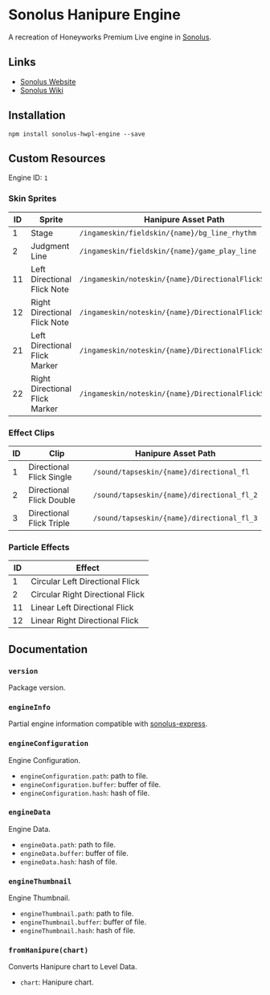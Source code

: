# Sonolus Hanipure Engine

A recreation of Honeyworks Premium Live engine in [Sonolus](https://sonolus.com).

## Links

-   [Sonolus Website](https://sonolus.com)
-   [Sonolus Wiki](https://github.com/NonSpicyBurrito/sonolus-wiki)

## Installation

```
npm install sonolus-hwpl-engine --save
```

## Custom Resources

Engine ID: `1`

### Skin Sprites

| ID  | Sprite                         | Hanipure Asset Path                                   |
| --- | ------------------------------ | ----------------------------------------------------- |
| 1   | Stage                          | `/ingameskin/fieldskin/{name}/bg_line_rhythm`         |
| 2   | Judgment Line                  | `/ingameskin/fieldskin/{name}/game_play_line`         |
| 11  | Left Directional Flick Note    | `/ingameskin/noteskin/{name}/DirectionalFlickSprites` |
| 12  | Right Directional Flick Note   | `/ingameskin/noteskin/{name}/DirectionalFlickSprites` |
| 21  | Left Directional Flick Marker  | `/ingameskin/noteskin/{name}/DirectionalFlickSprites` |
| 22  | Right Directional Flick Marker | `/ingameskin/noteskin/{name}/DirectionalFlickSprites` |

### Effect Clips

| ID  | Clip                     | Hanipure Asset Path                        |
| --- | ------------------------ | ------------------------------------------ |
| 1   | Directional Flick Single | `/sound/tapseskin/{name}/directional_fl`   |
| 2   | Directional Flick Double | `/sound/tapseskin/{name}/directional_fl_2` |
| 3   | Directional Flick Triple | `/sound/tapseskin/{name}/directional_fl_3` |

### Particle Effects

| ID  | Effect                           |
| --- | -------------------------------- |
| 1   | Circular Left Directional Flick  |
| 2   | Circular Right Directional Flick |
| 11  | Linear Left Directional Flick    |
| 12  | Linear Right Directional Flick   |

## Documentation

### `version`

Package version.

### `engineInfo`

Partial engine information compatible with [sonolus-express](https://github.com/NonSpicyBurrito/sonolus-express).

### `engineConfiguration`

Engine Configuration.

-   `engineConfiguration.path`: path to file.
-   `engineConfiguration.buffer`: buffer of file.
-   `engineConfiguration.hash`: hash of file.

### `engineData`

Engine Data.

-   `engineData.path`: path to file.
-   `engineData.buffer`: buffer of file.
-   `engineData.hash`: hash of file.

### `engineThumbnail`

Engine Thumbnail.

-   `engineThumbnail.path`: path to file.
-   `engineThumbnail.buffer`: buffer of file.
-   `engineThumbnail.hash`: hash of file.

### `fromHanipure(chart)`

Converts Hanipure chart to Level Data.

-   `chart`: Hanipure chart.
